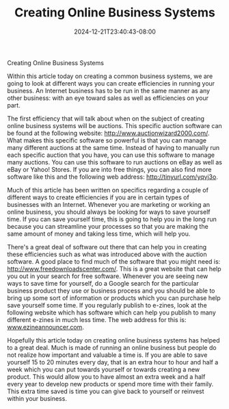 ﻿---
title: "Creating Online Business Systems"
date: 2024-12-21T23:40:43-08:00
description: "creating an online business Tips for Web Success"
featured_image: "/images/creating an online business.jpg"
tags: ["creating an online business"]
---

Creating Online Business Systems

Within this article today on creating a common business systems, we are going to look at different ways you can create efficiencies in running your business.  An Internet business has to be run in the same manner as any other business: with an eye toward sales as well as efficiencies on your part. 

The first efficiency that will talk about when on the subject of creating online business systems will be auctions.  This specific auction software can be found at the following website: http://www.auctionwizard2000.com/.  What makes this specific software so powerful is that you can manage many different auctions at the same time.  Instead of having to manually run each specific auction that you have, you can use this software to manage many auctions.  You can use this software to run auctions on eBay as well as eBay or Yahoo! Stores. If you are into free things, you can also find more software like this and the following web address: http://tinyurl.com/yqvj3o. 

Much of this article has been written on specifics regarding a couple of different ways to create efficiencies if you are in certain types of businesses with an Internet.  Whenever you are marketing or working an online business, you should always be looking for ways to save yourself time.  If you can save yourself time, this is going to help you in the long run because you can streamline your processes so that you are making the same amount of money and taking less time, which will help you.

There's a great deal of software out there that can help you in creating these efficiencies such as what was introduced above with the auction software.  A good place to find much of the software that you might need is: http://www.freedownloadscenter.com/. This is a great website that can help you out in your search for free software. Whenever you are seeing new ways to save time for yourself, do a Google search for the particular business product they use or business process and you should be able to bring up some sort of information or products which you can purchase help save yourself some time. If you regularly publish to e-zines, look at the following website which has software which can help you publish to many different e-zines in much less time.  The web address for this is: www.ezineannouncer.com.

Hopefully this article today on creating online business systems has helped to a great deal.  Much is made of running an online business but people do not realize how important and valuable a time is.  If you are able to save yourself 15 to 20 minutes every day, that is an extra hour to hour and half a week which you can put towards yourself or towards creating a new product.  This would allow you to have almost an extra week and a half every year to develop new products or spend more time with their family. This extra time saved is time you can give back to yourself or reinvest within your business. 

